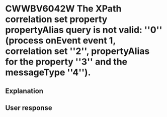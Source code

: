 # CWWBV6042W The XPath correlation set property propertyAlias query is not valid: ''0'' (process onEvent event 1, correlation set ''2'', propertyAlias for the property ''3'' and the messageType ''4'').

## Explanation

## User response